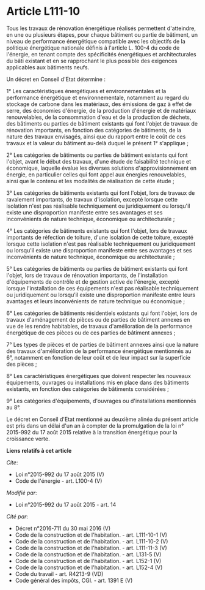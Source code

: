 # Article L111-10

Tous les travaux de rénovation énergétique réalisés permettent d'atteindre, en une ou plusieurs étapes, pour chaque bâtiment
ou partie de bâtiment, un niveau de performance énergétique compatible avec les objectifs de la politique énergétique
nationale définis à l'article L. 100-4 du code de l'énergie, en tenant compte des spécificités énergétiques et
architecturales du bâti existant et en se rapprochant le plus possible des exigences applicables aux bâtiments neufs. 

Un décret en Conseil d'Etat détermine : 

1° Les caractéristiques énergétiques et environnementales et la performance énergétique et environnementale, notamment au
regard du stockage de carbone dans les matériaux, des émissions de gaz à effet de serre, des économies d'énergie, de la
production d'énergie et de matériaux renouvelables, de la consommation d'eau et de la production de déchets, des bâtiments ou
parties de bâtiment existants qui font l'objet de travaux de rénovation importants, en fonction des catégories de bâtiments,
de la nature des travaux envisagés, ainsi que du rapport entre le coût de ces travaux et la valeur du bâtiment au-delà duquel
le présent 1° s'applique ; 

2° Les catégories de bâtiments ou parties de bâtiment existants qui font l'objet, avant le début des travaux, d'une étude de
faisabilité technique et économique, laquelle évalue les diverses solutions d'approvisionnement en énergie, en particulier
celles qui font appel aux énergies renouvelables, ainsi que le contenu et les modalités de réalisation de cette étude ; 

3° Les catégories de bâtiments existants qui font l'objet, lors de travaux de ravalement importants, de travaux d'isolation,
excepté lorsque cette isolation n'est pas réalisable techniquement ou juridiquement ou lorsqu'il existe une disproportion
manifeste entre ses avantages et ses inconvénients de nature technique, économique ou architecturale ; 

4° Les catégories de bâtiments existants qui font l'objet, lors de travaux importants de réfection de toiture, d'une
isolation de cette toiture, excepté lorsque cette isolation n'est pas réalisable techniquement ou juridiquement ou lorsqu'il
existe une disproportion manifeste entre ses avantages et ses inconvénients de nature technique, économique ou
architecturale ; 

5° Les catégories de bâtiments ou parties de bâtiment existants qui font l'objet, lors de travaux de rénovation importants,
de l'installation d'équipements de contrôle et de gestion active de l'énergie, excepté lorsque l'installation de ces
équipements n'est pas réalisable techniquement ou juridiquement ou lorsqu'il existe une disproportion manifeste entre leurs
avantages et leurs inconvénients de nature technique ou économique ; 

6° Les catégories de bâtiments résidentiels existants qui font l'objet, lors de travaux d'aménagement de pièces ou de parties
de bâtiment annexes en vue de les rendre habitables, de travaux d'amélioration de la performance énergétique de ces pièces ou
de ces parties de bâtiment annexes ; 

7° Les types de pièces et de parties de bâtiment annexes ainsi que la nature des travaux d'amélioration de la performance
énergétique mentionnés au 6°, notamment en fonction de leur coût et de leur impact sur la superficie des pièces ; 

8° Les caractéristiques énergétiques que doivent respecter les nouveaux équipements, ouvrages ou installations mis en place
dans des bâtiments existants, en fonction des catégories de bâtiments considérées ; 

9° Les catégories d'équipements, d'ouvrages ou d'installations mentionnés au 8°. 

Le décret en Conseil d'Etat mentionné au deuxième alinéa du présent article est pris dans un délai d'un an à compter de la
promulgation de la loi n° 2015-992 du 17 août 2015 relative à la transition énergétique pour la croissance verte.

**Liens relatifs à cet article**

_Cite_:

  - Loi n°2015-992 du 17 août 2015 (V)
  - Code de l'énergie - art. L100-4 (V)

_Modifié par_:

  - Loi n°2015-992 du 17 août 2015 - art. 14

_Cité par_:

  - Décret n°2016-711 du 30 mai 2016 (V)
  - Code de la construction et de l'habitation. - art. L111-10-1 (V)
  - Code de la construction et de l'habitation. - art. L111-10-2 (V)
  - Code de la construction et de l'habitation. - art. L111-11-3 (V)
  - Code de la construction et de l'habitation. - art. L131-5 (V)
  - Code de la construction et de l'habitation. - art. L152-1 (V)
  - Code de la construction et de l'habitation. - art. L152-4 (V)
  - Code du travail - art. R4213-9 (VD)
  - Code général des impôts, CGI. - art. 1391 E (V)
